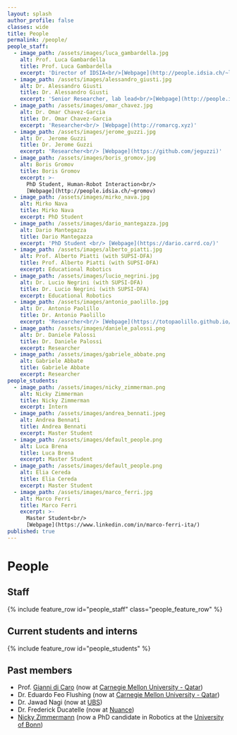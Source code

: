 ```yaml
---
layout: splash
author_profile: false
classes: wide
title: People
permalink: /people/
people_staff:
  - image_path: /assets/images/luca_gambardella.jpg
    alt: Prof. Luca Gambardella
    title: Prof. Luca Gambardella
    excerpt: 'Director of IDSIA<br/>[Webpage](http://people.idsia.ch/~luca)'
  - image_path: /assets/images/alessandro_giusti.jpg
    alt: Dr. Alessandro Giusti
    title: Dr. Alessandro Giusti
    excerpt: 'Senior Researcher, lab lead<br/>[Webpage](http://people.idsia.ch/~giusti)'
  - image_path: /assets/images/omar_chavez.jpg
    alt: Dr. Omar Chavez-Garcia
    title: Dr. Omar Chavez-Garcia
    excerpt: 'Researcher<br/> [Webpage](http://romarcg.xyz)'
  - image_path: /assets/images/jerome_guzzi.jpg
    alt: Dr. Jerome Guzzi
    title: Dr. Jerome Guzzi
    excerpt: 'Researcher<br/> [Webpage](https://github.com/jeguzzi)'
  - image_path: /assets/images/boris_gromov.jpg
    alt: Boris Gromov
    title: Boris Gromov
    excerpt: >-
      PhD Student, Human-Robot Interaction<br/>
      [Webpage](http://people.idsia.ch/~gromov)
  - image_path: /assets/images/mirko_nava.jpg
    alt: Mirko Nava
    title: Mirko Nava
    excerpt: PhD Student
  - image_path: /assets/images/dario_mantegazza.jpg
    alt: Dario Mantegazza
    title: Dario Mantegazza
    excerpt: 'PhD Student <br/> [Webpage](https://dario.carrd.co/)'
  - image_path: /assets/images/alberto_piatti.jpg
    alt: Prof. Alberto Piatti (with SUPSI-DFA)
    title: Prof. Alberto Piatti (with SUPSI-DFA)
    excerpt: Educational Robotics
  - image_path: /assets/images/lucio_negrini.jpg
    alt: Dr. Lucio Negrini (with SUPSI-DFA)
    title: Dr. Lucio Negrini (with SUPSI-DFA)
    excerpt: Educational Robotics
  - image_path: /assets/images/antonio_paolillo.jpg
    alt: Dr. Antonio Paolillo
    title: Dr. Antonio Paolillo
    excerpt: 'Researcher<br/> [Webpage](https://totopaolillo.github.io/)'
  - image_path: /assets/images/daniele_palossi.png
    alt: Dr. Daniele Palossi
    title: Dr. Daniele Palossi
    excerpt: Researcher
  - image_path: /assets/images/gabriele_abbate.png
    alt: Gabriele Abbate
    title: Gabriele Abbate
    excerpt: Researcher
people_students:
  - image_path: /assets/images/nicky_zimmerman.png
    alt: Nicky Zimmerman
    title: Nicky Zimmerman
    excerpt: Intern
  - image_path: /assets/images/andrea_bennati.jpeg
    alt: Andrea Bennati
    title: Andrea Bennati
    excerpt: Master Student
  - image_path: /assets/images/default_people.png
    alt: Luca Brena
    title: Luca Brena
    excerpt: Master Student
  - image_path: /assets/images/default_people.png
    alt: Elia Cereda
    title: Elia Cereda
    excerpt: Master Student
  - image_path: /assets/images/marco_ferri.jpg
    alt: Marco Ferri
    title: Marco Ferri
    excerpt: >-
      Master Student<br/>
      [Webpage](https://www.linkedin.com/in/marco-ferri-ita/)
published: true
---
```


<style>
/* Styles for the people list. */
.feature__item{
    margin-bottom: 0.3em;
}
.feature__item .archive__item{
    width: 100%;
    overflow: auto;
}
.feature__item .archive__item .archive__item-teaser{
    float: left;
    width: 35%;
    padding: 0em;
    margin: 0em;
    margin-right: 0.3em;
}

.feature__item .archive__item .archive__item-body{
    float: left;
    padding: 0em;
    margin: 0em;
    width: 60%;
    overflow: auto;
}
.feature__item .archive__item .archive__item-body .archive__item-title{
    padding-top: 0em;
    font-size: 0.8em;
    margin-top: 0em;
}

.feature__item .archive__item .archive__item-body .archive__item-excerpt{
    display: block;
    overflow: auto;
    font-size: 0.75em;
}

.feature__item .archive__item .archive__item-body .archive__item-excerpt p a::before{
    content: none;
}

</style>

# People

## Staff

{% include feature_row id="people_staff" class="people_feature_row" %}

## Current students and interns

{% include feature_row id="people_students" %}

## Past members

 - Prof. [Gianni di Caro](http://www.giannidicaro.com/) (now at [Carnegie Mellon University - Qatar](https://www.qatar.cmu.edu/))
 - Dr. Eduardo Feo Flushing (now at [Carnegie Mellon University - Qatar](https://www.qatar.cmu.edu/))
 - Dr. Jawad Nagi (now at [UBS](https://www.ubs.com))
 - Dr. Frederick Ducatelle (now at [Nuance](https://www.nuance.com/index.html))
 - [Nicky Zimmermann](https://www.linkedin.com/in/nicky-zimmerman-41b71694/) (now a PhD candidate in Robotics at the [University of Bonn](https://www.uni-bonn.de/))
